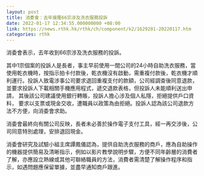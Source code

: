 ```yaml
---
layout: post
title: 消委會：去年接獲66宗涉及洗衣服務投訴
date: 2022-01-17 12:34:55.000000000 +08:00
link: https://news.rthk.hk/rthk/ch/component/k2/1629201-20220117.htm
categories: rthk
---
```


消委會表示，去年收到66宗涉及洗衣服務的投訴。

其中1宗個案的投訴人是長者，事主早前使用一間公司的24小時自助洗衣服務，當使用乾衣機時，按指示拍卡付款後，乾衣機沒有啟動，需重複付款後，乾衣機才順利運行。投訴人致電涉事公司要求退回重複支付的款額，公司經調查後同意退款，並要求投訴人下載相關手機應用程式，遞交退款表格，但投訴人未能順利送出申請， 其後該公司建議使用銀行轉賬，投訴人擔心涉及個人私隱，拒絕提供戶口資料， 要求以支票或現金交收，遭職員以政策為由拒絕。投訴人認為該公司退款方法不方便，向消委會求助。

消委會最終向有關公司反映，長者未必善於操作電子支付工具，經一再交涉後，公司同意特別處理，安排退回現金。

消委會研究及試驗小組主席譚鳳儀認為，提供自助洗衣服務的商戶，應為自助操作的機器提供簡易及清晰指示，例如以影片教學說明步驟，方便不同年齡層的消費者了解，亦應設立熱線或其他可聯絡職員的方法，消費者需清楚了解操作程序和指示，如遇問題應保留單據，並盡早通知商戶跟進。
